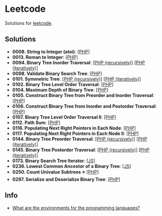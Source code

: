 # Leetcode

Solutions for [leetcode](https://leetcode.com/).

## Solutions

- **0008. String to Integer (atoi)**: [[PHP]](./php/src/0008_string_to_integer_(atoi).php)
- **0013. Roman to Integer**: [[PHP]](./php/src/0013_roman_to_integer.php)
- **0094. Binary Tree Inorder Traversal**: [[PHP (recursively)]](./php/src/0094_binary_tree_inorder_traversal_recursively.php) [[PHP (iteratively)]](./php/src/0094_binary_tree_inorder_traversal_iteratively.php)
- **0098. Validate Binary Search Tree**: [[PHP]](./php/src/0098_validate_binary_search_tree.php)
- **0101. Symmetric Tree**: [[PHP (recursively)]](./php/src/0101_symmetric_tree_recursively.php) [[PHP (iteratively)]](./php/src/0101_symmetric_tree_iteratively.php)
- **0102. Binary Tree Level Order Traversal**: [[PHP]](./php/src/0102_binary_tree_level_order_traversal.php)
- **0104. Maximum Depth of Binary Tree**: [[PHP]](./php/src/0104_maximum_depth_of_binary_tree.php)
- **0105. Construct Binary Tree from Preorder and Inorder Traversal**: [[PHP]](./php/src/0105_construct_binary_tree_from_preorder_and_inorder_traversal.php)
- **0106. Construct Binary Tree from Inorder and Postorder Traversal**: [[PHP]](./php/src/0106_construct_binary_tree_from_inorder_and_postorder_traversal.php)
- **0107. Binary Tree Level Order Traversal II**: [[PHP]](./php/src/0107_binary_tree_level_order_traversal_II.php)
- **0112. Path Sum**: [[PHP]](./php/src/0112_path_sum.php)
- **0116. Populating Next Right Pointers in Each Node**: [[PHP]](./php/src/0116_populating_next_right_pointers_in_each_node_a1.php)
- **0117. Populating Next Right Pointers in Each Node II**: [[PHP]](./php/src/0117_populating_next_right_pointers_in_each_node_ii.php)
- **0144. Binary Tree Preorder Traversal**: [[PHP (recursively)]](./php/src/0144_binary_tree_preorder_traversal_recursively.php) [[PHP (iteratively)]](./php/src/0144_binary_tree_preorder_traversal_iteratively.php)
- **0145. Binary Tree Postorder Traversal**: [[PHP (recursively)]](./php/src/0145_binary_tree_postorder_traversal_recursively.php) [[PHP (iteratively)]](./php/src/0145_binary_tree_postorder_traversal_iteratively.php)
- **0173. Binary Search Tree Iterator**: [[JS]](./js/src/0173_binary_search_tree_iterator.js)
- **0236. Lowest Common Ancestor of a Binary Tree**: [[JS]](./js/src/0236_lowest_common_ancestor_of_a_binary_tree_a1.js)
- **0250. Count Univalue Subtrees :star:** [[PHP]](./php/src/0250_count_univalue_subtrees.php)
- **0297. Serialize and Deserialize Binary Tree**: [[PHP]](./php/src/0297_serialize_and_deserialize_binary_tree.php)

## Info

- [What are the environments for the programming languages?](https://support.leetcode.com/hc/en-us/articles/360011833974-What-are-the-environments-for-the-programming-languages)
